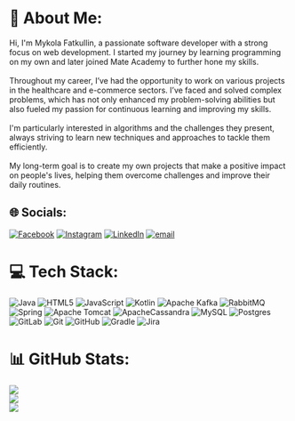 # 💫 About Me:
Hi, I'm Mykola Fatkullin, a passionate software developer with a strong focus on web development. I started my journey by learning programming on my own and later joined Mate Academy to further hone my skills.<br><br>Throughout my career, I’ve had the opportunity to work on various projects in the healthcare and e-commerce sectors. I’ve faced and solved complex problems, which has not only enhanced my problem-solving abilities but also fueled my passion for continuous learning and improving my skills.<br><br>I'm particularly interested in algorithms and the challenges they present, always striving to learn new techniques and approaches to tackle them efficiently.<br><br>My long-term goal is to create my own projects that make a positive impact on people's lives, helping them overcome challenges and improve their daily routines.


## 🌐 Socials:
[![Facebook](https://img.shields.io/badge/Facebook-%231877F2.svg?logo=Facebook&logoColor=white)](https://facebook.com/1Xt4KwDwBJ) [![Instagram](https://img.shields.io/badge/Instagram-%23E4405F.svg?logo=Instagram&logoColor=white)](https://instagram.com/string_builder) [![LinkedIn](https://img.shields.io/badge/LinkedIn-%230077B5.svg?logo=linkedin&logoColor=white)](https://linkedin.com/in/mykola-fatkullin-b56350206) [![email](https://img.shields.io/badge/Email-D14836?logo=gmail&logoColor=white)](mailto:fatkullinmykola@gmail.com) 

# 💻 Tech Stack:
![Java](https://img.shields.io/badge/java-%23ED8B00.svg?style=for-the-badge&logo=openjdk&logoColor=white) ![HTML5](https://img.shields.io/badge/html5-%23E34F26.svg?style=for-the-badge&logo=html5&logoColor=white) ![JavaScript](https://img.shields.io/badge/javascript-%23323330.svg?style=for-the-badge&logo=javascript&logoColor=%23F7DF1E) ![Kotlin](https://img.shields.io/badge/kotlin-%237F52FF.svg?style=for-the-badge&logo=kotlin&logoColor=white) ![Apache Kafka](https://img.shields.io/badge/Apache%20Kafka-000?style=for-the-badge&logo=apachekafka) ![RabbitMQ](https://img.shields.io/badge/rabbitmq-FF6600?style=for-the-badge&logo=rabbitmq&logoColor=white) ![Spring](https://img.shields.io/badge/spring-%236DB33F.svg?style=for-the-badge&logo=spring&logoColor=white) ![Apache Tomcat](https://img.shields.io/badge/apache%20tomcat-%23F8DC75.svg?style=for-the-badge&logo=apache-tomcat&logoColor=black) ![ApacheCassandra](https://img.shields.io/badge/cassandra-%231287B1.svg?style=for-the-badge&logo=apache-cassandra&logoColor=white) ![MySQL](https://img.shields.io/badge/mysql-4479A1.svg?style=for-the-badge&logo=mysql&logoColor=white) ![Postgres](https://img.shields.io/badge/postgres-%23316192.svg?style=for-the-badge&logo=postgresql&logoColor=white) ![GitLab](https://img.shields.io/badge/gitlab-%23181717.svg?style=for-the-badge&logo=gitlab&logoColor=white) ![Git](https://img.shields.io/badge/git-%23F05033.svg?style=for-the-badge&logo=git&logoColor=white) ![GitHub](https://img.shields.io/badge/github-%23121011.svg?style=for-the-badge&logo=github&logoColor=white) ![Gradle](https://img.shields.io/badge/Gradle-02303A.svg?style=for-the-badge&logo=Gradle&logoColor=white) ![Jira](https://img.shields.io/badge/jira-%230A0FFF.svg?style=for-the-badge&logo=jira&logoColor=white)
# 📊 GitHub Stats:
![](https://github-readme-stats.vercel.app/api?username=MykolaFatkullin&theme=dark&hide_border=false&include_all_commits=true&count_private=true)<br/>
![](https://nirzak-streak-stats.vercel.app/?user=MykolaFatkullin&theme=dark&hide_border=false)<br/>
![](https://github-readme-stats.vercel.app/api/top-langs/?username=MykolaFatkullin&theme=dark&hide_border=false&include_all_commits=true&count_private=true&layout=compact)

<!-- Proudly created with GPRM ( https://gprm.itsvg.in ) -->
